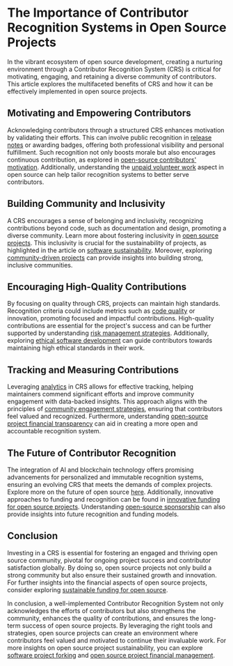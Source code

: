# The Importance of Contributor Recognition Systems in Open Source Projects

In the vibrant ecosystem of open source development, creating a nurturing environment through a Contributor Recognition System (CRS) is critical for motivating, engaging, and retaining a diverse community of contributors. This article explores the multifaceted benefits of CRS and how it can be effectively implemented in open source projects.

## Motivating and Empowering Contributors

Acknowledging contributors through a structured CRS enhances motivation by validating their efforts. This can involve public recognition in [release notes](https://opensource.guide/how-to-contribute/#release-notes) or awarding badges, offering both professional visibility and personal fulfillment. Such recognition not only boosts morale but also encourages continuous contribution, as explored in [open-source contributors' motivation](https://www.license-token.com/wiki/open-source-contributors-motivation). Additionally, understanding the [unpaid volunteer work](https://www.license-token.com/wiki/unpaid-volunteer-work) aspect in open source can help tailor recognition systems to better serve contributors.

## Building Community and Inclusivity

A CRS encourages a sense of belonging and inclusivity, recognizing contributions beyond code, such as documentation and design, promoting a diverse community. Learn more about fostering inclusivity in [open source projects](https://opensource.com/open-organization/17/7/making-your-open-source-project-diverse-and-inclusive). This inclusivity is crucial for the sustainability of projects, as highlighted in the article on [software sustainability](https://www.license-token.com/wiki/software-sustainability). Moreover, exploring [community-driven projects](https://www.license-token.com/wiki/community-driven-projects) can provide insights into building strong, inclusive communities.

## Encouraging High-Quality Contributions

By focusing on quality through CRS, projects can maintain high standards. Recognition criteria could include metrics such as [code quality](https://fredrik.anderzon.se/2019/10/19/metrics-that-matter-software-quality-metrics/) or innovation, promoting focused and impactful contributions. High-quality contributions are essential for the project's success and can be further supported by understanding [risk management strategies](https://www.license-token.com/wiki/risk-management-strategies). Additionally, exploring [ethical software development](https://www.license-token.com/wiki/ethical-software-development) can guide contributors towards maintaining high ethical standards in their work.

## Tracking and Measuring Contributions

Leveraging [analytics](https://www.fossfor.us/foss-contributor-analytics/) in CRS allows for effective tracking, helping maintainers commend significant efforts and improve community engagement with data-backed insights. This approach aligns with the principles of [community engagement strategies](https://www.license-token.com/wiki/community-engagement-strategies), ensuring that contributors feel valued and recognized. Furthermore, understanding [open-source project financial transparency](https://www.license-token.com/wiki/open-source-project-financial-transparency) can aid in creating a more open and accountable recognition system.

## The Future of Contributor Recognition

The integration of AI and blockchain technology offers promising advancements for personalized and immutable recognition systems, ensuring an evolving CRS that meets the demands of complex projects. Explore more on the future of open source [here](https://opensource.com/article/21/7/future-open-source). Additionally, innovative approaches to funding and recognition can be found in [innovative funding for open source projects](https://www.license-token.com/wiki/innovative-funding-for-open-source-projects). Understanding [open-source sponsorship](https://www.license-token.com/wiki/open-source-sponsorship) can also provide insights into future recognition and funding models.

## Conclusion

Investing in a CRS is essential for fostering an engaged and thriving open source community, pivotal for ongoing project success and contributor satisfaction globally. By doing so, open source projects not only build a strong community but also ensure their sustained growth and innovation. For further insights into the financial aspects of open source projects, consider exploring [sustainable funding for open source](https://www.license-token.com/wiki/sustainable-funding-for-open-source).

In conclusion, a well-implemented Contributor Recognition System not only acknowledges the efforts of contributors but also strengthens the community, enhances the quality of contributions, and ensures the long-term success of open source projects. By leveraging the right tools and strategies, open source projects can create an environment where contributors feel valued and motivated to continue their invaluable work. For more insights on open source project sustainability, you can explore [software project forking](https://www.license-token.com/wiki/software-project-forking) and [open source project financial management](https://www.license-token.com/wiki/open-source-project-financial-management).